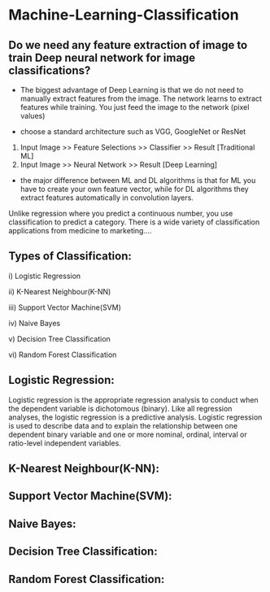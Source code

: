 # Machine-Learning-Classification
## Do we need any feature extraction of image to train Deep neural network for image classifications?

- The biggest advantage of Deep Learning is that we do not need to manually extract features from the image. The network learns to extract features while training. You just feed the image to the network (pixel values)

-  choose a standard architecture such as VGG, GoogleNet or ResNet

1. Input Image >> Feature Selections >> Classifier >> Result [Traditional ML]
2. Input Image >> Neural Network >> Result [Deep Learning]

- the major difference between ML and DL algorithms is that for ML you have to create your own feature vector, while for DL algorithms they extract features automatically in convolution layers.

Unlike regression where you predict a continuous number, you use classification to predict a category. There is a wide variety of classification applications from medicine to marketing....

## Types of Classification:

  i) Logistic Regression

 ii) K-Nearest Neighbour(K-NN)

iii) Support Vector Machine(SVM)

 iv) Naive Bayes

  v) Decision Tree Classification

 vi) Random Forest Classification


## Logistic Regression: 
Logistic regression is the appropriate regression analysis to conduct when the dependent variable is dichotomous (binary).  Like all regression analyses, the logistic regression is a predictive analysis.  Logistic regression is used to describe data and to explain the relationship between one dependent binary variable and one or more nominal, ordinal, interval or ratio-level independent variables.

## K-Nearest Neighbour(K-NN):


## Support Vector Machine(SVM):


## Naive Bayes:


## Decision Tree Classification:


## Random Forest Classification:


